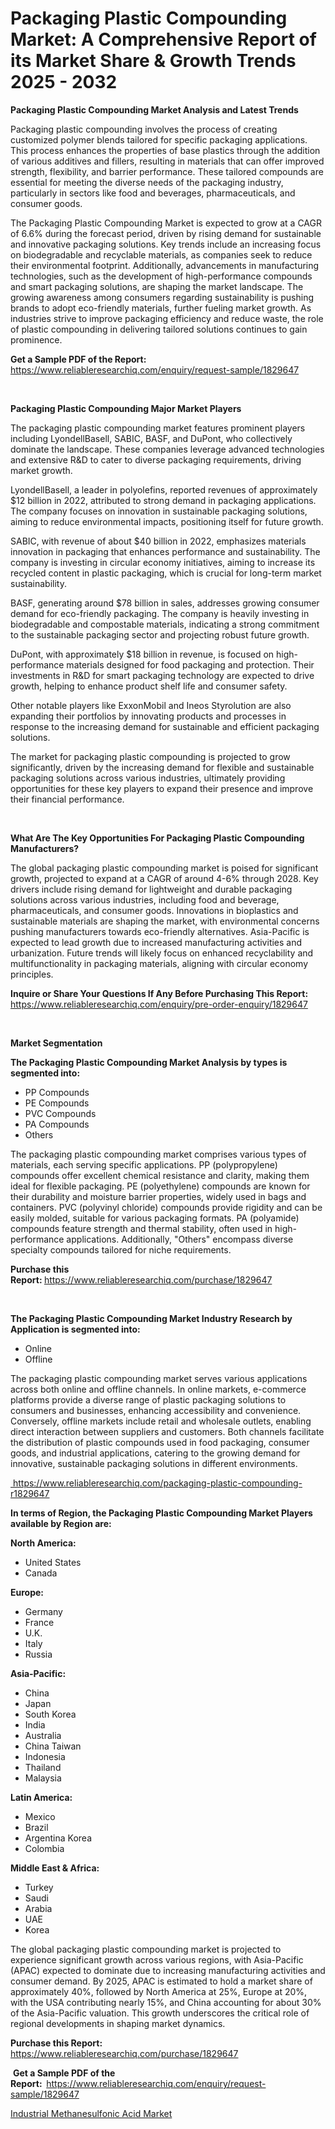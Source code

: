 <p><h1>Packaging Plastic Compounding Market: A Comprehensive Report of its Market Share & Growth Trends 2025 - 2032</h1></p><p><strong>Packaging Plastic Compounding Market Analysis and Latest Trends</strong></p>
<p><p>Packaging plastic compounding involves the process of creating customized polymer blends tailored for specific packaging applications. This process enhances the properties of base plastics through the addition of various additives and fillers, resulting in materials that can offer improved strength, flexibility, and barrier performance. These tailored compounds are essential for meeting the diverse needs of the packaging industry, particularly in sectors like food and beverages, pharmaceuticals, and consumer goods.</p><p>The Packaging Plastic Compounding Market is expected to grow at a CAGR of 6.6% during the forecast period, driven by rising demand for sustainable and innovative packaging solutions. Key trends include an increasing focus on biodegradable and recyclable materials, as companies seek to reduce their environmental footprint. Additionally, advancements in manufacturing technologies, such as the development of high-performance compounds and smart packaging solutions, are shaping the market landscape. The growing awareness among consumers regarding sustainability is pushing brands to adopt eco-friendly materials, further fueling market growth. As industries strive to improve packaging efficiency and reduce waste, the role of plastic compounding in delivering tailored solutions continues to gain prominence.</p></p>
<p><strong>Get a Sample PDF of the Report:&nbsp;</strong> <a href="https://www.reliableresearchiq.com/enquiry/request-sample/1829647?utm_campaign=1088&utm_medium=2&utm_source=Github&utm_content=ia&utm_term=03022025&utm_id=packaging-plastic-compounding">https://www.reliableresearchiq.com/enquiry/request-sample/1829647</a></p>
<p>&nbsp;</p>
<p><strong>Packaging Plastic Compounding Major Market Players</strong></p>
<p><p>The packaging plastic compounding market features prominent players including LyondellBasell, SABIC, BASF, and DuPont, who collectively dominate the landscape. These companies leverage advanced technologies and extensive R&D to cater to diverse packaging requirements, driving market growth.</p><p>LyondellBasell, a leader in polyolefins, reported revenues of approximately $12 billion in 2022, attributed to strong demand in packaging applications. The company focuses on innovation in sustainable packaging solutions, aiming to reduce environmental impacts, positioning itself for future growth.</p><p>SABIC, with revenue of about $40 billion in 2022, emphasizes materials innovation in packaging that enhances performance and sustainability. The company is investing in circular economy initiatives, aiming to increase its recycled content in plastic packaging, which is crucial for long-term market sustainability.</p><p>BASF, generating around $78 billion in sales, addresses growing consumer demand for eco-friendly packaging. The company is heavily investing in biodegradable and compostable materials, indicating a strong commitment to the sustainable packaging sector and projecting robust future growth.</p><p>DuPont, with approximately $18 billion in revenue, is focused on high-performance materials designed for food packaging and protection. Their investments in R&D for smart packaging technology are expected to drive growth, helping to enhance product shelf life and consumer safety.</p><p>Other notable players like ExxonMobil and Ineos Styrolution are also expanding their portfolios by innovating products and processes in response to the increasing demand for sustainable and efficient packaging solutions.</p><p>The market for packaging plastic compounding is projected to grow significantly, driven by the increasing demand for flexible and sustainable packaging solutions across various industries, ultimately providing opportunities for these key players to expand their presence and improve their financial performance.</p></p>
<p>&nbsp;</p>
<p><strong>What Are The Key Opportunities For Packaging Plastic Compounding Manufacturers?</strong></p>
<p><p>The global packaging plastic compounding market is poised for significant growth, projected to expand at a CAGR of around 4-6% through 2028. Key drivers include rising demand for lightweight and durable packaging solutions across various industries, including food and beverage, pharmaceuticals, and consumer goods. Innovations in bioplastics and sustainable materials are shaping the market, with environmental concerns pushing manufacturers towards eco-friendly alternatives. Asia-Pacific is expected to lead growth due to increased manufacturing activities and urbanization. Future trends will likely focus on enhanced recyclability and multifunctionality in packaging materials, aligning with circular economy principles.</p></p>
<p><strong>Inquire or Share Your Questions If Any Before Purchasing This Report:</strong> <a href="https://www.reliableresearchiq.com/enquiry/pre-order-enquiry/1829647?utm_campaign=1088&utm_medium=2&utm_source=Github&utm_content=ia&utm_term=03022025&utm_id=packaging-plastic-compounding">https://www.reliableresearchiq.com/enquiry/pre-order-enquiry/1829647</a></p>
<p>&nbsp;</p>
<p><strong>Market Segmentation</strong></p>
<p><strong>The Packaging Plastic Compounding Market Analysis by types is segmented into:</strong></p>
<p><ul><li>PP Compounds</li><li>PE Compounds</li><li>PVC Compounds</li><li>PA Compounds</li><li>Others</li></ul></p>
<p><p>The packaging plastic compounding market comprises various types of materials, each serving specific applications. PP (polypropylene) compounds offer excellent chemical resistance and clarity, making them ideal for flexible packaging. PE (polyethylene) compounds are known for their durability and moisture barrier properties, widely used in bags and containers. PVC (polyvinyl chloride) compounds provide rigidity and can be easily molded, suitable for various packaging formats. PA (polyamide) compounds feature strength and thermal stability, often used in high-performance applications. Additionally, "Others" encompass diverse specialty compounds tailored for niche requirements.</p></p>
<p><strong>Purchase this Report:&nbsp;</strong><a href="https://www.reliableresearchiq.com/purchase/1829647?utm_campaign=1088&utm_medium=2&utm_source=Github&utm_content=ia&utm_term=03022025&utm_id=packaging-plastic-compounding">https://www.reliableresearchiq.com/purchase/1829647</a></p>
<p>&nbsp;</p>
<p><strong>The Packaging Plastic Compounding Market Industry Research by Application is segmented into:</strong></p>
<p><ul><li>Online</li><li>Offline</li></ul></p>
<p><p>The packaging plastic compounding market serves various applications across both online and offline channels. In online markets, e-commerce platforms provide a diverse range of plastic packaging solutions to consumers and businesses, enhancing accessibility and convenience. Conversely, offline markets include retail and wholesale outlets, enabling direct interaction between suppliers and customers. Both channels facilitate the distribution of plastic compounds used in food packaging, consumer goods, and industrial applications, catering to the growing demand for innovative, sustainable packaging solutions in different environments.</p></p>
<p><a href="https://www.reliableresearchiq.com/packaging-plastic-compounding-r1829647?utm_campaign=1088&utm_medium=2&utm_source=Github&utm_content=ia&utm_term=03022025&utm_id=packaging-plastic-compounding">&nbsp;https://www.reliableresearchiq.com/packaging-plastic-compounding-r1829647</a></p>
<p><strong>In terms of Region, the Packaging Plastic Compounding Market Players available by Region are:</strong></p>
<p>
    <p> <strong> North America: </strong>
        <ul>
            <li>United States</li>
            <li>Canada</li>
        </ul>
        </p> 
    <p> <strong> Europe: </strong>
        <ul>
            <li>Germany</li>
            <li>France</li>
            <li>U.K.</li>
            <li>Italy</li>
            <li>Russia</li>
        </ul>
        </p> 
    <p> <strong> Asia-Pacific: </strong>
        <ul>
            <li>China</li>
            <li>Japan</li>
            <li>South Korea</li>
            <li>India</li>
            <li>Australia</li>
            <li>China Taiwan</li>
            <li>Indonesia</li>
            <li>Thailand</li>
            <li>Malaysia</li>
        </ul>
        </p> 
    <p> <strong> Latin America: </strong>
        <ul>
            <li>Mexico</li>
            <li>Brazil</li>
            <li>Argentina Korea</li>
            <li>Colombia</li>
        </ul>
        </p> 
    <p> <strong> Middle East & Africa: </strong>
        <ul>
            <li>Turkey</li>
            <li>Saudi</li>
            <li>Arabia</li>
            <li>UAE</li>
            <li>Korea</li>
        </ul>
    </p>
    </p>
<p><p>The global packaging plastic compounding market is projected to experience significant growth across various regions, with Asia-Pacific (APAC) expected to dominate due to increasing manufacturing activities and consumer demand. By 2025, APAC is estimated to hold a market share of approximately 40%, followed by North America at 25%, Europe at 20%, with the USA contributing nearly 15%, and China accounting for about 30% of the Asia-Pacific valuation. This growth underscores the critical role of regional developments in shaping market dynamics.</p></p>
<p><strong>Purchase this Report: </strong><a href="https://www.reliableresearchiq.com/purchase/1829647?utm_campaign=1088&utm_medium=2&utm_source=Github&utm_content=ia&utm_term=03022025&utm_id=packaging-plastic-compounding">https://www.reliableresearchiq.com/purchase/1829647</a></p>
<p>&nbsp;<strong>Get a Sample PDF of the Report:&nbsp;&nbsp;</strong><a href="https://www.reliableresearchiq.com/enquiry/request-sample/1829647?utm_campaign=1088&utm_medium=2&utm_source=Github&utm_content=ia&utm_term=03022025&utm_id=packaging-plastic-compounding">https://www.reliableresearchiq.com/enquiry/request-sample/1829647</a></p>
<p><strong></strong></p>
<p><p><a href="https://github.com/rrapajecundi/Market-Research-Report-List-1/blob/main/industrial-methanesulfonic-acid-market.md?utm_campaign=1088&utm_medium=2&utm_source=Github&utm_content=ia&utm_term=03022025&utm_id=packaging-plastic-compounding">Industrial Methanesulfonic Acid Market</a></p></p>